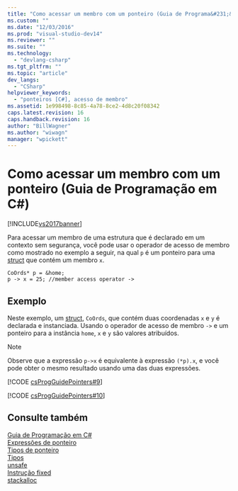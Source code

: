 ```yaml
---
title: "Como acessar um membro com um ponteiro (Guia de Programa&#231;&#227;o em C#) | Microsoft Docs"
ms.custom: ""
ms.date: "12/03/2016"
ms.prod: "visual-studio-dev14"
ms.reviewer: ""
ms.suite: ""
ms.technology: 
  - "devlang-csharp"
ms.tgt_pltfrm: ""
ms.topic: "article"
dev_langs: 
  - "CSharp"
helpviewer_keywords: 
  - "ponteiros [C#], acesso de membro"
ms.assetid: 1e998498-8c85-4a78-8ce2-4d8c20f08342
caps.latest.revision: 16
caps.handback.revision: 16
author: "BillWagner"
ms.author: "wiwagn"
manager: "wpickett"
---
```

# Como acessar um membro com um ponteiro (Guia de Programa&#231;&#227;o em C#)
[!INCLUDE[vs2017banner](../../../csharp/includes/vs2017banner.md)]

Para acessar um membro de uma estrutura que é declarado em um contexto sem segurança, você pode usar o operador de acesso de membro como mostrado no exemplo a seguir, na qual `p` é um ponteiro para uma  [struct](../../../csharp/language-reference/keywords/struct.md) que contém um membro `x`.  
  
```  
CoOrds* p = &home;  
p -> x = 25; //member access operator ->  
```  
  
## Exemplo  
 Neste exemplo, um  [struct](../../../csharp/language-reference/keywords/struct.md), `CoOrds`, que contém duas coordenadas `x` e `y` é declarada e instanciada.  Usando o operador de acesso de membro `->` e um ponteiro para a instância `home`, `x` e `y` são valores atribuídos.  
  
> [!NOTE]
>  Observe que a expressão `p->x` é equivalente à expressão `(*p).x`, e você pode obter o mesmo resultado usando uma das duas expressões.  
  
 [!CODE [csProgGuidePointers#9](../CodeSnippet/VS_Snippets_VBCSharp/csProgGuidePointers#9)]  
  
 [!CODE [csProgGuidePointers#10](../CodeSnippet/VS_Snippets_VBCSharp/csProgGuidePointers#10)]  
  
## Consulte também  
 [Guia de Programação em C\#](../../../csharp/programming-guide/index.md)   
 [Expressões de ponteiro](../../../csharp/programming-guide/unsafe-code-pointers/pointer-expressions.md)   
 [Tipos de ponteiro](../../../csharp/programming-guide/unsafe-code-pointers/pointer-types.md)   
 [Tipos](../../../csharp/language-reference/keywords/types.md)   
 [unsafe](../../../csharp/language-reference/keywords/unsafe.md)   
 [Instrução fixed](../../../csharp/language-reference/keywords/fixed-statement.md)   
 [stackalloc](../../../csharp/language-reference/keywords/stackalloc.md)